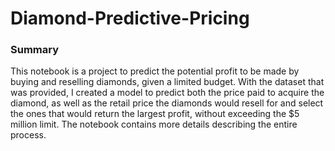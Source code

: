 # Diamond-Predictive-Pricing
### Summary
This notebook is a project to predict the potential profit to be made by buying and reselling diamonds, given a limited budget. 
With the dataset that was provided, I created a model to predict both the price paid to acquire the diamond, as well as the retail price the diamonds would resell for and select the ones that would return the largest profit, without exceeding the $5 million limit. 
The notebook contains more details describing the entire process. 
